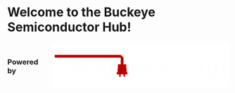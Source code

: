 # Welcome to the Buckeye Semiconductor Hub!

<div style = 'display: flex;align-items:center;gap:1vw;justify-content:center;'><h3>Powered by</h3><img src = './electronics_club_logo.png' style = 'height: 100px;'/></div>